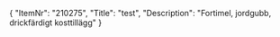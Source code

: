 {
  "ItemNr": "210275",
  "Title": "test",
  "Description": "Fortimel, jordgubb, drickfärdigt kosttillägg"
}